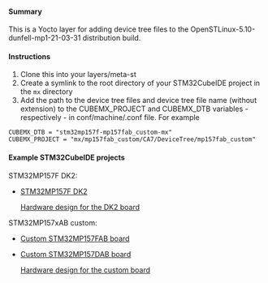 #### Summary

This is a Yocto layer for adding device tree files to the OpenSTLinux-5.10-dunfell-mp1-21-03-31 distribution build.

#### Instructions

1. Clone this into your layers/meta-st
2. Create a symlink to the root directory of your STM32CubeIDE project in the `mx` directory
3. Add the path to the device tree files and device tree file name (without extension) to the CUBEMX_PROJECT and CUBEMX_DTB variables - respectively - in conf/machine/<layer>.conf file. For example
  
```
CUBEMX_DTB = "stm32mp157f-mp157fab_custom-mx"
CUBEMX_PROJECT = "mx/mp157fab_custom/CA7/DeviceTree/mp157fab_custom"
```  
  
#### Example STM32CubeIDE projects

STM32MP157F DK2:
  
- [STM32MP157F DK2](https://github.com/cracked-machine/fdk2_161)
  
  [Hardware design for the DK2 board](https://www.st.com/en/evaluation-tools/stm32mp157f-dk2.html)

STM32MP157xAB custom:
  
- [Custom STM32MP157FAB board](https://github.com/cracked-machine/mp157fab_custom)
- [Custom STM32MP157DAB board](https://github.com/cracked-machine/mp157dab_custom)

  [Hardware design for the custom board](https://github.com/cracked-machine/STM32MP1_TestBoard_RevB)
